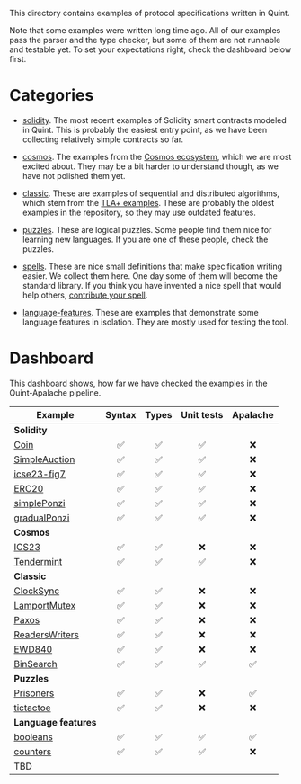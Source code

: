 This directory contains examples of protocol specifications written in Quint.

Note that some examples were written long time ago. All of our examples pass
the parser and the type checker, but some of them are not runnable and testable
yet. To set your expectations right, check the dashboard below first.

# Categories

 - [solidity](./solidity). The most recent examples of Solidity smart contracts
   modeled in Quint. This is probably the easiest entry point, as we have been
   collecting relatively simple contracts so far.

 - [cosmos](./cosmos). The examples from the [Cosmos ecosystem][], which we are
   most excited about. They may be a bit harder to understand though, as we
   have not polished them yet.

 - [classic](./classic). These are examples of sequential and distributed
   algorithms, which stem from the [TLA+ examples][]. These are probably the
   oldest examples in the repository, so they may use outdated features.

 - [puzzles](./puzzles). These are logical puzzles. Some people find them nice
   for learning new languages. If you are one of these people, check the
   puzzles.

 - [spells](./spells). These are nice small definitions that make specification
   writing easier. We collect them here. One day some of them will become the
   standard library. If you think you have invented a nice spell that would
   help others, [contribute your spell](./spells/contribute-your-spell.md).
 
 - [language-features](./language-features). These are examples that
   demonstrate some language features in isolation. They are mostly used for
   testing the tool.

# Dashboard

This dashboard shows, how far we have checked the examples in the
Quint-Apalache pipeline.

| Example          | Syntax           | Types            | Unit tests       |      Apalache      |
| ---------------- |:----------------:|:----------------:|:----------------:|:------------------:|
|                    **Solidity**                                                         |
| [Coin][]         |:white_check_mark:|:white_check_mark:|:white_check_mark:|        :x:         |
| [SimpleAuction][]|:white_check_mark:|:white_check_mark:|:white_check_mark:|        :x:         |
| [icse23-fig7][]  |:white_check_mark:|:white_check_mark:|:white_check_mark:|        :x:         |
| [ERC20][]        |:white_check_mark:|:white_check_mark:|:white_check_mark:|        :x:         |
| [simplePonzi][]  |:white_check_mark:|:white_check_mark:|:white_check_mark:|        :x:         |
| [gradualPonzi][] |:white_check_mark:|:white_check_mark:|:white_check_mark:|        :x:         |
|                    **Cosmos**                                                           |
| [ICS23][]        |:white_check_mark:|:white_check_mark:|:x:               |        :x:         |
| [Tendermint][]   |:white_check_mark:|:white_check_mark:|:white_check_mark:|        :x:         |
|                    **Classic**                                                          |
| [ClockSync][]    |:white_check_mark:|:white_check_mark:|:x:               |        :x:         |
| [LamportMutex][] |:white_check_mark:|:white_check_mark:|:x:               |        :x:         |
| [Paxos][]        |:white_check_mark:|:white_check_mark:|:x:               |        :x:         |
| [ReadersWriters][]|:white_check_mark:|:white_check_mark:|:x:              |        :x:         |
| [EWD840][]       |:white_check_mark:|:white_check_mark:|:x:               |        :x:         |
| [BinSearch][]    |:white_check_mark:|:white_check_mark:|:white_check_mark:| :white_check_mark: |
|                    **Puzzles**                                                          |
| [Prisoners][]    |:white_check_mark:|:white_check_mark:|:x:               | :white_check_mark: |
| [tictactoe][]    |:white_check_mark:|:white_check_mark:|:x:               |        :x:         |
|                    **Language features**                                                |
| [booleans][]     |:white_check_mark:|:white_check_mark:|:white_check_mark:| :white_check_mark: |
| [counters][]     |:white_check_mark:|:white_check_mark:|:white_check_mark:|        :x:         |
| TBD                                                                                     |


[Cosmos ecosystem]: https://cosmos.network
[TLA+ examples]: https://github.com/tlaplus/Examples/
[Coin]: ./examples/solidity/Coin
[counters]: ./language-features/counters.qnt
[SimpleAuction]: ./solidity/SimpleAuction/SimpleAuctionNonComposable.qnt
[ERC20]: ./solidity/ERC20/erc20.qnt
[ICS23]: ./cosmos/ics23/ics23.qnt
[Tendermint]: ./cosmos/tendermint/TendermintAcc_004.qnt
[ClockSync]: ./classic/distributed/ClockSync/clockSync3.qnt
[LamportMutex]: ./classic/distributed/LamportMutex/LamportMutex.qnt
[Paxos]: ./classic/distributed/Paxos/Paxos.qnt
[ReadersWriters]: ./classic/distributed/ReadersWriters/ReadersWriters.qnt
[EWD840]: ./classic/distributed/ewd840/ewd840.qnt
[BinSearch]: ./classic/sequential/BinSearch/BinSearch.qnt
[Prisoners]: ./puzzles/prisoners/prisoners.qnt
[tictactoe]: ./puzzles/tictactoe/tictactoe.qnt
[booleans]: ./language-features/booleans.qnt
[icse23-fig7]: ./solidity/icse23-fig7/lottery.qnt
[simplePonzi]: ./solidity/SimplePonzi/simplePonzi.qnt
[gradualPonzi]: ./solidity/GradualPonzi/gradualPonzi.qnt
